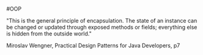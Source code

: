 #OOP 

"This is the general principle of encapsulation. The state of an instance can be changed or updated through exposed methods or fields; everything else is hidden from the outside world."

Miroslav Wengner, Practical Design Patterns for Java Developers, p7